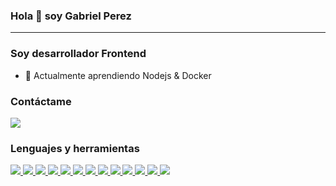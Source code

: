 ### Hola 👋 soy Gabriel Perez
---
### Soy desarrollador Frontend
- 🌱 Actualmente aprendiendo Nodejs & Docker                                                        
### Contáctame
<a href="https://www.linkedin.com/in/gabrielperezpernia/">
  <img src="https://img.shields.io/badge/LinkedIn-0077B5?style=for-the-badge&logo=linkedin&logoColor=white">
</a>

### Lenguajes y herramientas
<a href="https://github.com/Gabrielperez14">
  <img src="https://img.shields.io/badge/HTML5-E34F26?style=for-the-badge&logo=html5&logoColor=white">
</a>
<a href="https://github.com/Gabrielperez14">
  <img src="https://img.shields.io/badge/CSS3-1572B6?style=for-the-badge&logo=css3&logoColor=white">
</a>
<a href="https://github.com/Gabrielperez14">
  <img src="https://img.shields.io/badge/Bootstrap-563D7C?style=for-the-badge&logo=bootstrap&logoColor=white">
</a>
<a href="https://github.com/Gabrielperez14">
  <img src="https://img.shields.io/badge/Tailwind_CSS-38B2AC?style=for-the-badge&logo=tailwind-css&logoColor=white">
</a>
<a href="https://github.com/Gabrielperez14">
  <img src="https://img.shields.io/badge/JavaScript-F7DF1E?style=for-the-badge&logo=javascript&logoColor=black">
</a>
<a href="https://github.com/Gabrielperez14">
  <img src="https://img.shields.io/badge/React-20232A?style=for-the-badge&logo=react&logoColor=61DAFB">
</a>
<a href="https://github.com/Gabrielperez14">
  <img src="https://img.shields.io/badge/Node.js-43853D?style=for-the-badge&logo=node.js&logoColor=white">
</a>
<a href="https://github.com/Gabrielperez14">
  <img src="https://img.shields.io/badge/Redux-593D88?style=for-the-badge&logo=redux&logoColor=white">
</a>
<a href="https://github.com/Gabrielperez14">
  <img src="https://img.shields.io/badge/Python-14354C?style=for-the-badge&logo=python&logoColor=white">
</a>
<a href="https://github.com/Gabrielperez14">
  <img src="https://img.shields.io/badge/Flask-000000?style=for-the-badge&logo=flask&logoColor=whit">
</a>
<a href="https://github.com/Gabrielperez14">
  <img src="https://img.shields.io/badge/MySQL-005C84?style=for-the-badge&logo=mysql&logoColor=white">
</a>
<a href="https://github.com/Gabrielperez14">
  <img src="https://img.shields.io/badge/Jest-323330?style=for-the-badge&logo=Jest&logoColor=white">
</a>
<a href="https://github.com/Gabrielperez14">
  <img src="https://img.shields.io/badge/Visual_Studio_Code-0078D4?style=for-the-badge&logo=visual%20studio%20code&logoColor=white">
</a>


<!---
Gabrielperez14/Gabrielperez14 is a ✨ special ✨ repository because its `README.md` (this file) appears on your GitHub profile.
You can click the Preview link to take a look at your changes.
--->
